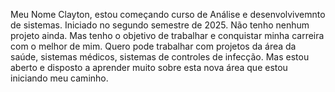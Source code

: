 Meu Nome Clayton, estou começando curso de Análise e desenvolvivemnto de sistemas. Iniciado no segundo semestre de 2025. Não tenho nenhum projeto ainda. Mas tenho o objetivo de trabalhar e conquistar minha carreira com o melhor de mim.
Quero pode trabalhar com projetos da área da saúde, sistemas médicos, sistemas de controles de infecção. Mas estou aberto e disposto a aprender muito sobre esta nova área que estou iniciando meu caminho.
